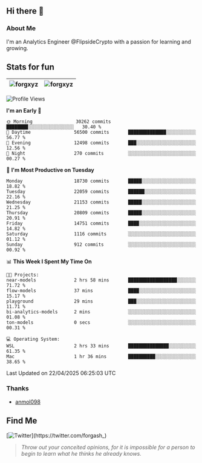 ## Hi there 👋

### About Me

I'm an Analytics Engineer @FlipsideCrypto with a passion for learning and growing.
  
## Stats for fun

| <img align="center" src="https://github-readme-streak-stats.herokuapp.com/?user=forgxyz&theme=tokyonight" alt="forgxyz" /> | <img align="center" src="https://github-readme-stats.vercel.app/api?username=forgxyz&theme=tokyonight&show_icons=true" alt="forgxyz" /> |
| ------------- |------------- |


<!--START_SECTION:waka-->
![Profile Views](http://img.shields.io/badge/Profile%20Views-0-blue)

**I'm an Early 🐤** 

```text
🌞 Morning                30262 commits       ████████░░░░░░░░░░░░░░░░░   30.40 % 
🌆 Daytime                56500 commits       ██████████████░░░░░░░░░░░   56.77 % 
🌃 Evening                12498 commits       ███░░░░░░░░░░░░░░░░░░░░░░   12.56 % 
🌙 Night                  270 commits         ░░░░░░░░░░░░░░░░░░░░░░░░░   00.27 % 
```
📅 **I'm Most Productive on Tuesday** 

```text
Monday                   18730 commits       █████░░░░░░░░░░░░░░░░░░░░   18.82 % 
Tuesday                  22059 commits       ██████░░░░░░░░░░░░░░░░░░░   22.16 % 
Wednesday                21153 commits       █████░░░░░░░░░░░░░░░░░░░░   21.25 % 
Thursday                 20809 commits       █████░░░░░░░░░░░░░░░░░░░░   20.91 % 
Friday                   14751 commits       ████░░░░░░░░░░░░░░░░░░░░░   14.82 % 
Saturday                 1116 commits        ░░░░░░░░░░░░░░░░░░░░░░░░░   01.12 % 
Sunday                   912 commits         ░░░░░░░░░░░░░░░░░░░░░░░░░   00.92 % 
```


📊 **This Week I Spent My Time On** 

```text
🐱‍💻 Projects: 
near-models              2 hrs 58 mins       ██████████████████░░░░░░░   71.72 % 
flow-models              37 mins             ████░░░░░░░░░░░░░░░░░░░░░   15.17 % 
playground               29 mins             ███░░░░░░░░░░░░░░░░░░░░░░   11.71 % 
bi-analytics-models      2 mins              ░░░░░░░░░░░░░░░░░░░░░░░░░   01.08 % 
ton-models               0 secs              ░░░░░░░░░░░░░░░░░░░░░░░░░   00.31 % 

💻 Operating System: 
WSL                      2 hrs 33 mins       ███████████████░░░░░░░░░░   61.35 % 
Mac                      1 hr 36 mins        ██████████░░░░░░░░░░░░░░░   38.65 % 
```


 Last Updated on 22/04/2025 06:25:03 UTC
<!--END_SECTION:waka-->

### Thanks
 - [anmol098](https://github.com/anmol098/waka-readme-stats/)
  
## Find Me
[![Twitter](https://img.shields.io/twitter/url/https/twitter.com/forgash_.svg?style=social&label=Follow%20%40forgash_)](https://twitter.com/forgash_)


> *Throw out your conceited opinions, for it is impossible for a person to begin to learn what he thinks he already knows.* 
